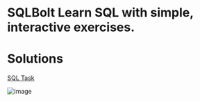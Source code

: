 <h1> SQLBolt
Learn SQL with simple, interactive exercises. </h1>
<h1>Solutions</h1>
<a href="https://sqlbolt.com/lesson/select_queries_with_constraints_pt_2">SQL Task</a></br>

![image](https://github.com/Arshad-96/sql_practice/assets/130095869/a9adb05a-6ace-457c-9dcd-f54426fb7de8)
